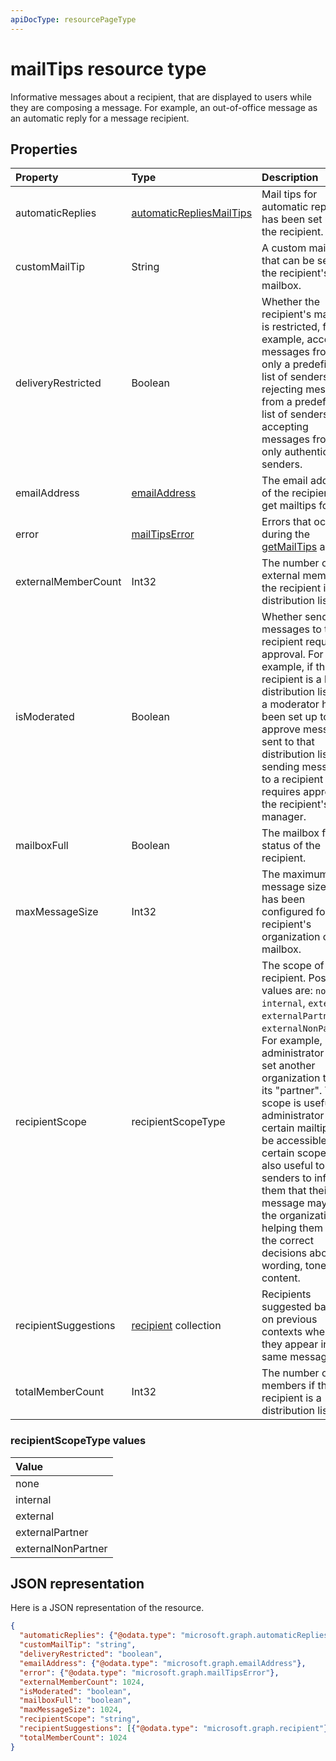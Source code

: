 ```yaml
---
apiDocType: resourcePageType
---
```

# mailTips resource type

Informative messages about a recipient, that are displayed to users while they are composing a message. For example, an out-of-office message 
as an automatic reply for a message recipient.


## Properties
| Property	   | Type	|Description|
|:---------------|:--------|:----------|
| automaticReplies | [automaticRepliesMailTips](../resources/automaticrepliesmailtips.md) | Mail tips for automatic reply if it has been set up by the recipient. |
| customMailTip | String | A custom mail tip that can be set on the recipient's mailbox. |
| deliveryRestricted| Boolean | Whether the recipient's mailbox is restricted, for example, accepting messages from only a predefined list of senders, rejecting messages from a predefined list of senders, or accepting messages from only authenticated senders. |
| emailAddress | [emailAddress](../resources/emailaddress.md) | The email address of the recipient to get mailtips for. |
| error | [mailTipsError](../resources/mailtipserror.md) | Errors that occur during the [getMailTips](../api/user_getmailtips.md) action. |
| externalMemberCount | Int32 | The number of external members if the recipient is a distribution list. |
| isModerated |Boolean  | Whether sending messages to the recipient requires approval. For example, if the recipient is a large distribution list and a moderator has been set up to approve messages sent to that distribution list, or if sending messages to a recipient requires approval of the recipient's manager. |
| mailboxFull | Boolean | The mailbox full status of the recipient. |
| maxMessageSize | Int32 | The maximum message size that has been configured for the recipient's organization or mailbox. |
| recipientScope | recipientScopeType | The scope of the recipient. Possible values are: `none`, `internal`, `external`, `externalPartner`, `externalNonParther`. For example, an administrator can set another organization to be its "partner". The scope is useful if an administrator wants certain mailtips to be accessible to certain scopes. It's also useful to senders to inform them that their message may leave the organization, helping them make the correct decisions about wording, tone and content.|
| recipientSuggestions | [recipient](../resources/recipient.md) collection | Recipients suggested based on previous contexts where they appear in the same message. |
| totalMemberCount | Int32 | The number of members if the recipient is a distribution list. |

### recipientScopeType values

| Value
|:-------------------------
| none
| internal
| external
| externalPartner
| externalNonPartner


## JSON representation

Here is a JSON representation of the resource.

<!-- {
  "blockType": "resource",
  "optionalProperties": [
    "automaticReplies",
    "customMailTip",
    "deliveryRestricted",
    "emailAddress",
    "error",
    "externalMemberCount",
    "isModerated",
    "mailboxFull",
    "maxMessageSize",
    "recipientScope",
    "recipientSuggestions",
    "totalMemberCount"
  ],
  "@odata.type": "microsoft.graph.mailTips"
}-->

```json
{
  "automaticReplies": {"@odata.type": "microsoft.graph.automaticRepliesMailTips"},
  "customMailTip": "string",
  "deliveryRestricted": "boolean",
  "emailAddress": {"@odata.type": "microsoft.graph.emailAddress"},
  "error": {"@odata.type": "microsoft.graph.mailTipsError"},
  "externalMemberCount": 1024,
  "isModerated": "boolean",
  "mailboxFull": "boolean",
  "maxMessageSize": 1024,
  "recipientScope": "string",
  "recipientSuggestions": [{"@odata.type": "microsoft.graph.recipient"}],
  "totalMemberCount": 1024
}

```

<!-- uuid: 8fcb5dbc-d5aa-4681-8e31-b001d5168d79
2015-10-25 14:57:30 UTC -->
<!-- {
  "type": "#page.annotation",
  "description": "mailtips resource",
  "keywords": "",
  "section": "documentation",
  "tocPath": ""
}-->
